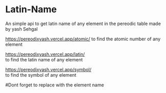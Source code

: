 # Latin-Name

An simple api to get latin name of any element in the pereodic table made by yash Sehgal 


https://pereodixyash.vercel.app/atomic/<element>
  to find the atomic number of any element 
  
https://pereodixyash.vercel.app/latin/<element>  
   to find the latin name of any element 
  
https://pereodixyash.vercel.app/symbol/<element>  
   to find the symbol of any element 
  
  #Dont forget to replace <elemnt> with the element name 

